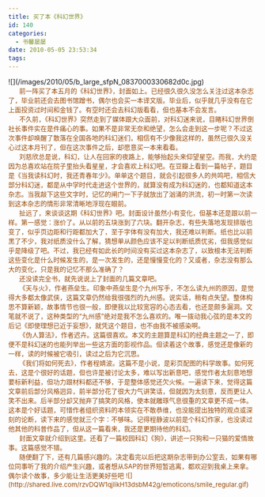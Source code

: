 ```yaml
---
title: 买了本《科幻世界》
id: 140
categories:
  - 书馨屡屡
date: 2010-05-05 23:53:34
tags:
---
```


<div id="msgcns!DA984E57EDE76A7C!1882" class="bvMsg">
<div>![](/images/2010/05/b_large_sfpN_0837000330682d0c.jpg)</div>
<div><span style="color: #974806; font-size: small;">      前一阵买了本五月的《科幻世界》，封面如上。已经很久很久没怎么关注过这本杂志了，毕业前还会去图书馆蹭书，偶尔也会买一本译文版。毕业后，似乎就几乎没有在它上面投资过时间和金钱了。有空时还会去科幻版看看，但也基本不会发言。</span></div>
<div></div>
<div><span style="color: #974806; font-size: small;">      不久前，《科幻世界》突然走到了媒体跟大众面前，对科幻迷来说，目睹科幻世界倒社长事件实在是件痛心的事。如果不是非常无奈和绝望，怎么会走到这一步呢？不过这次事件却唤醒了散落在全国各地的科幻迷们，相信有不少像我这样的，虽然已很久没关心过这本月刊了，但在这次事件之后，却愿意买一本来看看。</span></div>
<div></div>
<div><span style="color: #974806; font-size: small;">      刘慈欣总是说，科幻，让人在回家的夜路上，能够抬起头来仰望星空。而我，大约是因为总喜欢站在院子里抬头看星星，才会喜欢上科幻吧。在豆瓣上看到一篇帖子，题目是《当我读科幻时，我还青春年少》。单单这个题目，就会引起很多人的共鸣吧，相信大部分科幻迷，都是从中学时代走进这个世界的，就算没有成为科幻迷的，也都知道这本杂志。当我敲下这些文字时，记忆的闸门一下子就放出了汹涌的洪流，初一时第一次读到这本杂志的情形非常清晰地浮现在眼前。</span></div>
<div></div>
<div><span style="color: #974806; font-size: small;">      扯远了，来谈谈这期《科幻世界》吧。封面设计虽然小有变化，但基本还是跟以前一样。第一感觉：涨价了。从以前的五块涨到了六块。翻开杂志，有些失落地发现排版也变了，似乎页边距和行距都加大了，至于字体有没有加大，我还难以判断。纸也比以前黑了不少，我对纸质没什么了解，猜想单从颜色应该不足以判断纸质优劣，但我感觉似乎是降级了吧。不过，我已经有如此长的时间没有买过这本杂志了，以致根本无法判断这些变化是什么时候发生的，是一次发生的，还是慢慢变化的？又或者，杂志没有那么大的变化，只是我的记忆不那么准确了？</span></div>
<div></div>
<div><span style="color: #974806; font-size: small;">      还没读完全书，就先说说上了封面的几篇文章吧。</span></div>
<div></div>
<div><span style="color: #974806; font-size: small;">      《天与火》，作者燕垒生。印象中燕垒生是个九州写手，不怎么读九州的原因，是觉得大多都太像武侠，这篇文章仍然给我很强烈的九州感。说实话，稍有点失望。整体构思不算新颖，故事情节也很一般，即便我以比较宽容的心态去看，也还是颇多漏洞。文笔就不说了，这种类型的“九州感”绝对是我不怎么喜欢的。唯一拨动我心弦的是本文的后记《即使理想已近于妄想》，就凭这个题目，也不由我不被感染啊。</span></div>
<div></div>
<div><span style="color: #974806; font-size: small;">      《伪人算法》，作者迟卉。这篇很喜欢。本文的主题算是科幻的经典主题之一了，即便不是科幻迷的也能列举出一些这方面的影视作品。但读着这个故事，感觉还是像新的一样，读的时候被它吸引，读过之后为它沉思。</span></div>
<div></div>
<div><span style="color: #974806; font-size: small;">      《我们将如何死去》，作者程婧波。这篇不是小说，是彩页配图的科学故事。如何死去，这是个很好的话题，但也许是被讨论太多，难以写出新意吧，感觉作者太刻意地想要标新利益，但功力跟材料都还不够，于是整体感觉还欠火候。一遍读下来，觉得这篇文章前后部分风格迥异，前半部分花了很大力气讲笑话，但就因为太刻意，反而更让人笑不出来。后半部分却又抛弃了搞笑的风格，使本就雕琢气息很重的文章更不成一体。这本是个好话题，可惜作者组织资料的本领实在不敢恭维，也没能提出独特的观点或深刻的论断，读下来的感觉就三个字：不够味。记得程静波以前是个科幻作家，也没读过他其他的科普作品了，但从这一篇看来，我还是更期待他的科幻。</span></div>
<div></div>
<div><span style="color: #974806; font-size: small;">      封面文章就介绍到这里。还看了一篇校园科幻《狗》，讲述一只狗和一只猫的爱情故事。这篇感觉不错。</span></div>
<div></div>
<div><span style="color: #974806; font-size: small;">      随便翻了下，还有几篇感兴趣的。决定看完以后把这期杂志带到办公室去，如果有哪位同事听了我的介绍产生兴趣，或者想从SAP的世界短暂逃离，都欢迎到我桌上来拿。偶尔读个故事，多少能让生活更美好些吧 ![](http://shared.live.com/rzvDQW1qjIikH13dsbM42g/emoticons/smile_regular.gif)</span></div>
<div></div>
&nbsp;

</div>
